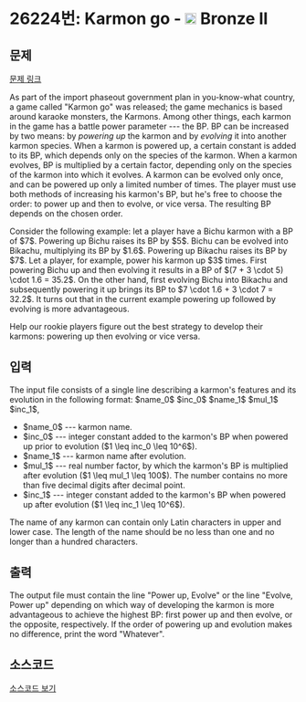 # 26224번: Karmon go - <img src="https://static.solved.ac/tier_small/4.svg" style="height:20px" /> Bronze II

<!-- performance -->

<!-- 문제 제출 후 깃허브에 푸시를 했을 때 제출한 코드의 성능이 입력될 공간입니다.-->

<!-- end -->

## 문제

[문제 링크](https://boj.kr/26224)


<p>As part of the import phaseout government plan in you-know-what country, a game called "Karmon go" was released; the game mechanics is based around karaoke monsters, the Karmons. Among other things, each karmon in the game has a battle power parameter  --- the BP. BP can be increased by two means: by <em>powering up</em> the karmon and by <em>evolving</em> it into another karmon species. When a karmon is powered up, a certain constant is added to its BP, which depends only on the species of the karmon. When a karmon evolves, BP is multiplied by a certain factor, depending only on the species of the karmon into which it evolves. A karmon can be evolved only once, and can be powered up only a limited number of times. The player must use both methods of increasing his karmon's BP, but he's free to choose the order: to power up and then to evolve, or vice versa. The resulting BP depends on the chosen order.</p>

<p>Consider the following example: let a player have a Bichu karmon with a BP of $7$. Powering up Bichu raises its BP by $5$. Bichu can be evolved into Bikachu, multiplying its BP by $1.6$. Powering up Bikachu raises its BP by $7$. Let a player, for example, power his karmon up $3$ times. First powering Bichu up and then evolving it results in a BP of $(7 + 3 \cdot 5) \cdot 1.6 = 35.2$. On the other hand, first evolving Bichu into Bikachu and subsequently powering it up brings its BP to $7 \cdot 1.6 + 3 \cdot 7 = 32.2$. It turns out that in the current example powering up followed by evolving is more advantageous.</p>

<p>Help our rookie players figure out the best strategy to develop their karmons: powering up then evolving or vice versa.</p>



## 입력


<p>The input file consists of a single line describing a karmon's features and its evolution in the following format: $name_0$ $inc_0$ $name_1$ $mul_1$ $inc_1$, </p>

<ul>
<li>$name_0$  --- karmon name.</li>
<li>$inc_0$  --- integer constant added to the karmon's BP when powered up prior to evolution ($1 \leq inc_0 \leq 10^6$).</li>
<li>$name_1$  --- karmon name after evolution.</li>
<li>$mul_1$  --- real number factor, by which the karmon's BP is multiplied after evolution ($1 \leq mul_1 \leq 100$). The number contains no more than five decimal digits after decimal point.</li>
<li>$inc_1$  --- integer constant added to the karmon's BP when powered up after evolution ($1 \leq inc_1 \leq 10^6$).</li>
</ul>

<p>The name of any karmon can contain only Latin characters in upper and lower case. The length of the name should be no less than one and no longer than a hundred characters.</p>



## 출력


<p>The output file must contain the line "Power up, Evolve" or the line "Evolve, Power up" depending on which way of developing the karmon is more advantageous to achieve the highest BP: first power up and then evolve, or the opposite, respectively. If the order of powering up and evolution makes no difference, print the word "Whatever".</p>



## 소스코드

[소스코드 보기](Karmon%20go.py)